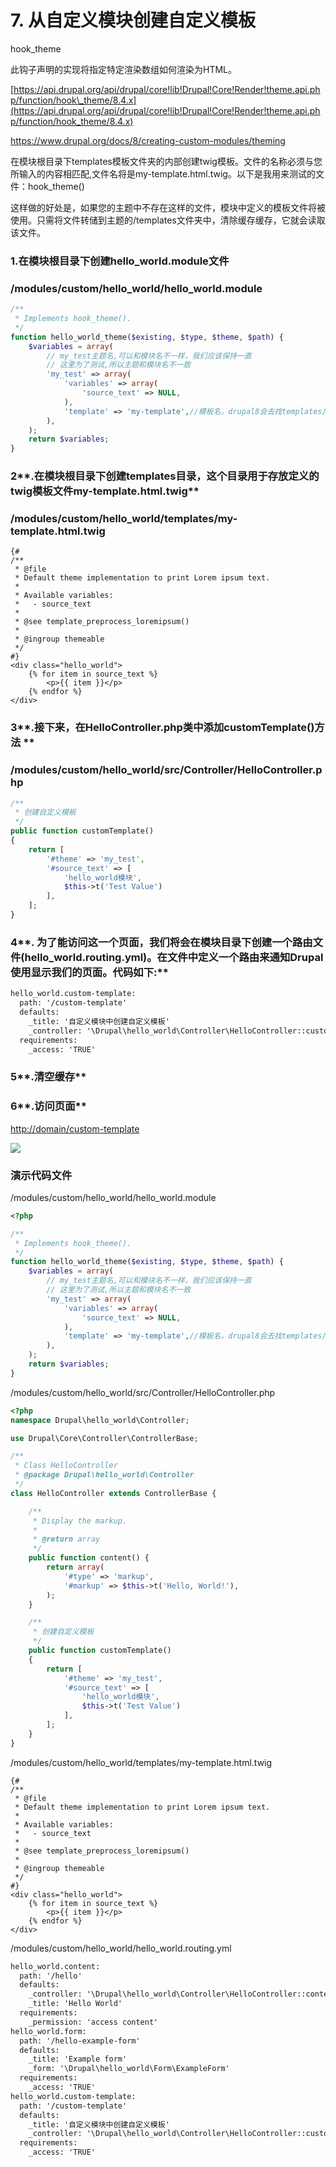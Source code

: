 # 7. 从自定义模块创建自定义模板

hook\_theme

此钩子声明的实现将指定特定渲染数组如何渲染为HTML。

[https://api.drupal.org/api/drupal/core!lib!Drupal!Core!Render!theme.api.php/function/hook\_theme/8.4.x](https://api.drupal.org/api/drupal/core!lib!Drupal!Core!Render!theme.api.php/function/hook_theme/8.4.x)

https://www.drupal.org/docs/8/creating-custom-modules/theming

在模块根目录下templates模板文件夹的内部创建twig模板。文件的名称必须与您所输入的内容相匹配,文件名将是my-template.html.twig。以下是我用来测试的文件：hook\_theme\(\)

这样做的好处是，如果您的主题中不存在这样的文件，模块中定义的模板文件将被使用。只需将文件转储到主题的/templates文件夹中，清除缓存缓存，它就会读取该文件。

### **1.在模块根目录下创建**hello\_world.module文件

### /modules/custom/hello\_world/hello\_world.module

```php
/**
 * Implements hook_theme().
 */
function hello_world_theme($existing, $type, $theme, $path) {
    $variables = array(
        // my_test主题名,可以和模块名不一样，我们应该保持一直
        // 这里为了测试,所以主题和模块名不一致
        'my_test' => array(
            'variables' => array(
                'source_text' => NULL,
            ),
            'template' => 'my-template',//模板名，drupal8会去找templates/my-template.html.twig文件
        ),
    );
    return $variables;
}
```

### 2**.在模块根目录下创建templates目录，这个目录用于存放定义的twig模板文件my-template.html.twig**

### /modules/custom/hello\_world/templates/my-template.html.twig

```
{#
/**
 * @file
 * Default theme implementation to print Lorem ipsum text.
 *
 * Available variables:
 *   - source_text
 *
 * @see template_preprocess_loremipsum()
 *
 * @ingroup themeable
 */
#}
<div class="hello_world">
    {% for item in source_text %}
        <p>{{ item }}</p>
    {% endfor %}
</div>
```

### 3**.接下来，在HelloController.php类中添加customTemplate\(\)方法           **

### **/modules/custom/hello\_world/src/Controller/HelloController.php**

```php
/**
 * 创建自定义模板
 */
public function customTemplate()
{
    return [
        '#theme' => 'my_test',
        '#source_text' => [
            'hello_world模块',
            $this->t('Test Value')
        ],
    ];
}
```

### 4**. 为了能访问这一个页面，我们将会在模块目录下创建一个路由文件\(hello\_world.routing.yml\)。在文件中定义一个路由来通知Drupal使用显示我们的页面。代码如下:**

```markdown
hello_world.custom-template:
  path: '/custom-template'
  defaults:
    _title: '自定义模块中创建自定义模板'
    _controller: '\Drupal\hello_world\Controller\HelloController::customTemplate'
  requirements:
    _access: 'TRUE'
```

### 5**.清空缓存**

### 6**.访问页面**

[http://domain/custom-template](https://www.gitbook.com/book/qq1060656096/drupal8-book/edit#)

![](/assets/12.png)

### 演示代码文件

/modules/custom/hello\_world/hello\_world.module

```php
<?php

/**
 * Implements hook_theme().
 */
function hello_world_theme($existing, $type, $theme, $path) {
    $variables = array(
        // my_test主题名,可以和模块名不一样，我们应该保持一直
        // 这里为了测试,所以主题和模块名不一致
        'my_test' => array(
            'variables' => array(
                'source_text' => NULL,
            ),
            'template' => 'my-template',//模板名，drupal8会去找templates/my-template.html.twig文件
        ),
    );
    return $variables;
}
```

/modules/custom/hello\_world/src/Controller/HelloController.php

```php
<?php
namespace Drupal\hello_world\Controller;

use Drupal\Core\Controller\ControllerBase;

/**
 * Class HelloController
 * @package Drupal\hello_world\Controller
 */
class HelloController extends ControllerBase {

    /**
     * Display the markup.
     *
     * @return array
     */
    public function content() {
        return array(
            '#type' => 'markup',
            '#markup' => $this->t('Hello, World!'),
        );
    }

    /**
     * 创建自定义模板
     */
    public function customTemplate()
    {
        return [
            '#theme' => 'my_test',
            '#source_text' => [
                'hello_world模块',
                $this->t('Test Value')
            ],
        ];
    }
}
```

/modules/custom/hello\_world/templates/my-template.html.twig

```
{#
/**
 * @file
 * Default theme implementation to print Lorem ipsum text.
 *
 * Available variables:
 *   - source_text
 *
 * @see template_preprocess_loremipsum()
 *
 * @ingroup themeable
 */
#}
<div class="hello_world">
    {% for item in source_text %}
        <p>{{ item }}</p>
    {% endfor %}
</div>
```

/modules/custom/hello\_world/hello\_world.routing.yml

```markdown
hello_world.content:
  path: '/hello'
  defaults:
    _controller: '\Drupal\hello_world\Controller\HelloController::content'
    _title: 'Hello World'
  requirements:
    _permission: 'access content'
hello_world.form:
  path: '/hello-example-form'
  defaults:
    _title: 'Example form'
    _form: '\Drupal\hello_world\Form\ExampleForm'
  requirements:
    _access: 'TRUE'
hello_world.custom-template:
  path: '/custom-template'
  defaults:
    _title: '自定义模块中创建自定义模板'
    _controller: '\Drupal\hello_world\Controller\HelloController::customTemplate'
  requirements:
    _access: 'TRUE'
```



